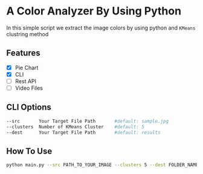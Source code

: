# A Color Analyzer By Using Python
In this simple script we extract the image colors by using python and `KMeans` clustring method


## Features
- [x] Pie Chart
- [x] CLI
- [ ] Rest API
- [ ] Video Files

## CLI Options
```bash
--src       Your Target File Path       #default: sample.jpg
--clusters  Number of KMeans Cluster    #default: 5
--dest      Your Target File Path       #default: results
```


## How To Use
```bash
python main.py --src PATH_TO_YOUR_IMAGE --clusters 5 --dest FOLDER_NAME
```